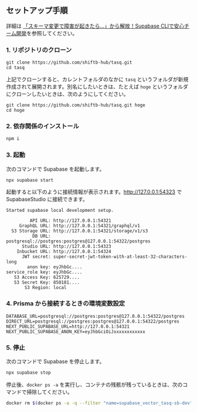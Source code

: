 ## セットアップ手順

詳細は [「スキーマ変更で障害が起きたら...」から解放！Supabase CLIで安心チーム開発](https://shiftb.dev/me/blog/TyuN4ipm_fA0)を参照してください。

### 1. リポジトリのクローン

```
git clone https://github.com/shiftb-hub/tasq.git
cd tasq
```

上記でクローンすると、カレントフォルダのなかに `tasq` というフォルダが新規作成されて展開されます。別名にしたいときは、たとえば `hoge` というフォルダにクローンしたいときは、次のようにしてください。

```
git clone https://github.com/shiftb-hub/tasq.git hoge
cd hoge
```

### 2. 依存関係のインストール

```bash
npm i
```

### 3. 起動

次のコマンドで Supabase を起動します。

```bash
npx supabase start
```

起動すると以下のように接続情報が表示されます。http://127.0.0.1:54323 で SupabaseStudio に接続できます。

```
Started supabase local development setup.

         API URL: http://127.0.0.1:54321
     GraphQL URL: http://127.0.0.1:54321/graphql/v1
  S3 Storage URL: http://127.0.0.1:54321/storage/v1/s3
          DB URL: postgresql://postgres:postgres@127.0.0.1:54322/postgres
      Studio URL: http://127.0.0.1:54323
    Inbucket URL: http://127.0.0.1:54324
      JWT secret: super-secret-jwt-token-with-at-least-32-characters-long
        anon key: eyJhbGc....
service_role key: eyJhbGc....
   S3 Access Key: 625729....
   S3 Secret Key: 850181....
       S3 Region: local
```

### 4. Prisma から接続するときの環境変数設定

```
DATABASE_URL=postgresql://postgres:postgres@127.0.0.1:54322/postgres
DIRECT_URL=postgresql://postgres:postgres@127.0.0.1:54322/postgres
NEXT_PUBLIC_SUPABASE_URL=http://127.0.0.1:54321
NEXT_PUBLIC_SUPABASE_ANON_KEY=eyJhbGciOiJxxxxxxxxxxxx
```

### 5. 停止

次のコマンドで Supabase を停止します。

```bash
npx supabase stop
```

停止後、`docker ps -a` を実行し、コンテナの残骸が残っているときは、次のコマンドで掃除してください。

```bash
docker rm $(docker ps -a -q --filter "name=supabase_vector_tasq-sb-dev")
```
